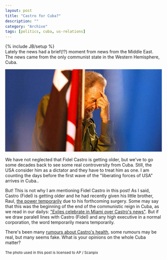 ```yaml
--- 
layout: post 
title: "Castro for Cuba?"
description: ""
category: "Archive"
tags: [politics, cuba, us-relations]
---
```

{% include JB/setup %}  
Lately the news had a brief(!?) moment from news from the Middle East. The news came from the only communist state in the Western Hemisphere, Cuba. 

<img class="img-responsive img-thumbnail img-rounded" src="/assets/img/blog/imge7dc9ba36a726bc1161d86692f6271f5.jpg"/>

We have not neglected that Fidel Castro is getting older, but we've to go some decades back to see some real controversity from Cuba. Still, the USA consider him as a dictator and they have to treat him as one. I am counting the days before the first wave of the "liberating forces of USA" arrives in Cuba..

But! This is not why I am mentioning Fidel Castro in this post! As I said, Castro (Fidel) is getting older and he had recently given his little brother, Raul, <a href="http://today.reuters.com/news/articlenews.aspx?type=topNews&amp;storyID=2006-08-01T032602Z_01_N31365302_RTRUKOC_0_US-CUBA-CASTRO.xml">the power temporarily</a> due to his forthcoming surgery. Some may say that this was the beginning of the end of the communistic reign in Cuba, as we read in our dailys: <a href="http://today.reuters.com/news/articlenews.aspx?type=domesticNews&amp;storyID=2006-08-01T051933Z_01_N31345162_RTRUKOC_0_US-CUBA-CASTRO-MIAMI.xml">"Exiles celebrate in Miami over Castro's news"</a>. But if we draw paralell lines with Castro (Fidel) and any high executive in a normal corporation, the word temporarily means temporarily.

There's been many <a href="http://today.reuters.com/news/articlenews.aspx?type=topNews&amp;storyid=2006-08-01T024715Z_01_N31367531_RTRUKOT_0_TEXT0.xml">rumours about Castro's health</a>, some rumours may be real, but many seems fake.
What is your opinions on the whole Cuba matter? 

<small>The photo used in this post is licensed to AP / Scanpix</small>
